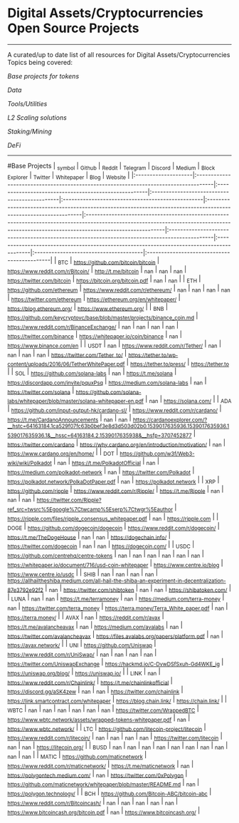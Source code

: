 # Digital Assets/Cryptocurrencies Open Source Projects

___
A curated/up to date list of all resources for Digital Assets/Cryptocurrencies
Topics being covered:

*Base projects for tokens*

*Data*

*Tools/Utilities*

*L2 Scaling solutions*

*Staking/Mining*

*DeFi*
___

<!-- [PLACEHOLDER_START:Base Projects] --> 
#Base Projects
            | <sub>symbol</sub>   | <sub>Github</sub>                                                                   | <sub>Reddit</sub>                                    | <sub>Telegram</sub>                          | <sub>Discord</sub>                               | <sub>Medium</sub>                                                                                               | <sub>Block Explorer</sub>                                                                                                                                                              | <sub>Twitter</sub>                                                                           | <sub>Whitepaper</sub>                                                                     | <sub>Blog</sub>                       | <sub>Website</sub>                          |
|:--------------------|:------------------------------------------------------------------------------------|:-----------------------------------------------------|:---------------------------------------------|:-------------------------------------------------|:----------------------------------------------------------------------------------------------------------------|:---------------------------------------------------------------------------------------------------------------------------------------------------------------------------------------|:---------------------------------------------------------------------------------------------|:------------------------------------------------------------------------------------------|:--------------------------------------|:--------------------------------------------|
| <sub>BTC</sub>      | <sub>https://github.com/bitcoin/bitcoin</sub>                                       | <sub>https://www.reddit.com/r/Bitcoin/</sub>         | <sub>http://t.me/bitcoin</sub>               | <sub>nan</sub>                                   | <sub>nan</sub>                                                                                                  | <sub>nan</sub>                                                                                                                                                                         | <sub>https://twitter.com/bitcoin</sub>                                                       | <sub>https://bitcoin.org/bitcoin.pdf</sub>                                                | <sub>nan</sub>                        | <sub>nan</sub>                              |
| <sub>ETH</sub>      | <sub>https://github.com/ethereum</sub>                                              | <sub>https://www.reddit.com/r/ethereum/</sub>        | <sub>nan</sub>                               | <sub>nan</sub>                                   | <sub>nan</sub>                                                                                                  | <sub>nan</sub>                                                                                                                                                                         | <sub>https://twitter.com/ethereum</sub>                                                      | <sub>https://ethereum.org/en/whitepaper/</sub>                                            | <sub>https://blog.ethereum.org/</sub> | <sub>https://www.ethereum.org/</sub>        |
| <sub>BNB</sub>      | <sub>https://github.com/keycryptovc/base/blob/master/projects/binance_coin.md</sub> | <sub>https://www.reddit.com/r/BinanceExchange/</sub> | <sub>nan</sub>                               | <sub>nan</sub>                                   | <sub>nan</sub>                                                                                                  | <sub>nan</sub>                                                                                                                                                                         | <sub>https://twitter.com/binance</sub>                                                       | <sub>https://whitepaper.io/coin/binance</sub>                                             | <sub>nan</sub>                        | <sub>https://www.binance.com/en</sub>       |
| <sub>USDT</sub>     | <sub>nan</sub>                                                                      | <sub>https://www.reddit.com/r/Tether/</sub>          | <sub>nan</sub>                               | <sub>nan</sub>                                   | <sub>nan</sub>                                                                                                  | <sub>nan</sub>                                                                                                                                                                         | <sub>https://twitter.com/Tether_to/</sub>                                                    | <sub>https://tether.to/wp-content/uploads/2016/06/TetherWhitePaper.pdf</sub>              | <sub>https://tether.to/press/</sub>   | <sub>https://tether.to</sub>                |
| <sub>SOL</sub>      | <sub>https://github.com/solana-labs</sub>                                           | <sub>nan</sub>                                       | <sub>https://t.me/solana</sub>               | <sub>https://discordapp.com/invite/pquxPsq</sub> | <sub>https://medium.com/solana-labs</sub>                                                                       | <sub>nan</sub>                                                                                                                                                                         | <sub>https://twitter.com/solana</sub>                                                        | <sub>https://github.com/solana-labs/whitepaper/blob/master/solana-whitepaper-en.pdf</sub> | <sub>nan</sub>                        | <sub>https://solana.com/</sub>              |
| <sub>ADA</sub>      | <sub>https://github.com/input-output-hk/cardano-sl/</sub>                           | <sub>https://www.reddit.com/r/cardano/</sub>         | <sub>https://t.me/CardanoAnnouncements</sub> | <sub>nan</sub>                                   | <sub>nan</sub>                                                                                                  | <sub>https://cardanoexplorer.com/?__hstc=64163184.1ca529f07fc63b0bef3e8d3d503d02b0.1539017635936.1539017635936.1539017635936.1&__hssc=64163184.2.1539017635938&__hsfp=3707452877</sub> | <sub>https://twitter.com/cardano</sub>                                                       | <sub>https://why.cardano.org/en/introduction/motivation/</sub>                            | <sub>nan</sub>                        | <sub>https://www.cardano.org/en/home/</sub> |
| <sub>DOT</sub>      | <sub>https://github.com/w3f/Web3-wiki/wiki/Polkadot</sub>                           | <sub>nan</sub>                                       | <sub>https://t.me/PolkadotOfficial</sub>     | <sub>nan</sub>                                   | <sub>https://medium.com/polkadot-network</sub>                                                                  | <sub>nan</sub>                                                                                                                                                                         | <sub>https://twitter.com/Polkadot</sub>                                                      | <sub>https://polkadot.network/PolkaDotPaper.pdf</sub>                                     | <sub>nan</sub>                        | <sub>https://polkadot.network</sub>         |
| <sub>XRP</sub>      | <sub>https://github.com/ripple</sub>                                                | <sub>https://www.reddit.com/r/Ripple/</sub>          | <sub>https://t.me/Ripple</sub>               | <sub>nan</sub>                                   | <sub>nan</sub>                                                                                                  | <sub>nan</sub>                                                                                                                                                                         | <sub>https://twitter.com/Ripple?ref_src=twsrc%5Egoogle%7Ctwcamp%5Eserp%7Ctwgr%5Eauthor</sub> | <sub>https://ripple.com/files/ripple_consensus_whitepaper.pdf</sub>                       | <sub>nan</sub>                        | <sub>https://ripple.com</sub>               |
| <sub>DOGE</sub>     | <sub>https://github.com/dogecoin/dogecoin</sub>                                     | <sub>https://www.reddit.com/r/dogecoin/</sub>        | <sub>https://t.me/TheDogeHouse</sub>         | <sub>nan</sub>                                   | <sub>nan</sub>                                                                                                  | <sub>https://dogechain.info/</sub>                                                                                                                                                     | <sub>https://twitter.com/dogecoin</sub>                                                      | <sub>nan</sub>                                                                            | <sub>nan</sub>                        | <sub>https://dogecoin.com/</sub>            |
| <sub>USDC</sub>     | <sub>https://github.com/centrehq/centre-tokens</sub>                                | <sub>nan</sub>                                       | <sub>nan</sub>                               | <sub>nan</sub>                                   | <sub>nan</sub>                                                                                                  | <sub>nan</sub>                                                                                                                                                                         | <sub>nan</sub>                                                                               | <sub>https://whitepaper.io/document/716/usd-coin-whitepaper</sub>                         | <sub>https://www.centre.io/blog</sub> | <sub>https://www.centre.io/usdc</sub>       |
| <sub>SHIB</sub>     | <sub>nan</sub>                                                                      | <sub>nan</sub>                                       | <sub>nan</sub>                               | <sub>nan</sub>                                   | <sub>https://allhailtheshiba.medium.com/all-hail-the-shiba-an-experiment-in-decentralization-87e3792e92f2</sub> | <sub>nan</sub>                                                                                                                                                                         | <sub>https://twitter.com/shibtoken</sub>                                                     | <sub>nan</sub>                                                                            | <sub>nan</sub>                        | <sub>https://shibatoken.com/</sub>          |
| <sub>LUNA</sub>     | <sub>nan</sub>                                                                      | <sub>nan</sub>                                       | <sub>https://t.me/terramoney</sub>           | <sub>nan</sub>                                   | <sub>https://medium.com/terra-money</sub>                                                                       | <sub>nan</sub>                                                                                                                                                                         | <sub>https://twitter.com/terra_money</sub>                                                   | <sub>https://terra.money/Terra_White_paper.pdf</sub>                                      | <sub>nan</sub>                        | <sub>https://terra.money/</sub>             |
| <sub>AVAX</sub>     | <sub>nan</sub>                                                                      | <sub>https://reddit.com/r/avax</sub>                 | <sub>https://t.me/avalancheavax</sub>        | <sub>nan</sub>                                   | <sub>https://medium.com/avalabs</sub>                                                                           | <sub>nan</sub>                                                                                                                                                                         | <sub>https://twitter.com/avalancheavax</sub>                                                 | <sub>https://files.avalabs.org/papers/platform.pdf</sub>                                  | <sub>nan</sub>                        | <sub>https://avax.network/</sub>            |
| <sub>UNI</sub>      | <sub>https://github.com/Uniswap</sub>                                               | <sub>https://www.reddit.com/r/UniSwap/</sub>         | <sub>nan</sub>                               | <sub>nan</sub>                                   | <sub>nan</sub>                                                                                                  | <sub>nan</sub>                                                                                                                                                                         | <sub>https://twitter.com/UniswapExchange</sub>                                               | <sub>https://hackmd.io/C-DvwDSfSxuh-Gd4WKE_ig</sub>                                       | <sub>https://uniswap.org/blog/</sub>  | <sub>https://uniswap.io/</sub>              |
| <sub>LINK</sub>     | <sub>nan</sub>                                                                      | <sub>https://www.reddit.com/r/Chainlink/</sub>       | <sub>https://t.me/chainlinkofficial</sub>    | <sub>https://discord.gg/aSK4zew</sub>            | <sub>nan</sub>                                                                                                  | <sub>nan</sub>                                                                                                                                                                         | <sub>https://twitter.com/chainlink</sub>                                                     | <sub>https://link.smartcontract.com/whitepaper</sub>                                      | <sub>https://blog.chain.link/</sub>   | <sub>https://chain.link/</sub>              |
| <sub>WBTC</sub>     | <sub>nan</sub>                                                                      | <sub>nan</sub>                                       | <sub>nan</sub>                               | <sub>nan</sub>                                   | <sub>nan</sub>                                                                                                  | <sub>nan</sub>                                                                                                                                                                         | <sub>https://twitter.com/WrappedBTC</sub>                                                    | <sub>https://www.wbtc.network/assets/wrapped-tokens-whitepaper.pdf</sub>                  | <sub>nan</sub>                        | <sub>https://www.wbtc.network/</sub>        |
| <sub>LTC</sub>      | <sub>https://github.com/litecoin-project/litecoin</sub>                             | <sub>https://www.reddit.com/r/litecoin/</sub>        | <sub>nan</sub>                               | <sub>nan</sub>                                   | <sub>nan</sub>                                                                                                  | <sub>nan</sub>                                                                                                                                                                         | <sub>https://twitter.com/litecoin</sub>                                                      | <sub>nan</sub>                                                                            | <sub>nan</sub>                        | <sub>https://litecoin.org/</sub>            |
| <sub>BUSD</sub>     | <sub>nan</sub>                                                                      | <sub>nan</sub>                                       | <sub>nan</sub>                               | <sub>nan</sub>                                   | <sub>nan</sub>                                                                                                  | <sub>nan</sub>                                                                                                                                                                         | <sub>nan</sub>                                                                               | <sub>nan</sub>                                                                            | <sub>nan</sub>                        | <sub>nan</sub>                              |
| <sub>MATIC</sub>    | <sub>https://github.com/maticnetwork</sub>                                          | <sub>https://www.reddit.com/r/maticnetwork/</sub>    | <sub>https://t.me/maticnetwork</sub>         | <sub>nan</sub>                                   | <sub>https://polygontech.medium.com/</sub>                                                                      | <sub>nan</sub>                                                                                                                                                                         | <sub>https://twitter.com/0xPolygon</sub>                                                     | <sub>https://github.com/maticnetwork/whitepaper/blob/master/README.md</sub>               | <sub>nan</sub>                        | <sub>https://polygon.technology/</sub>      |
| <sub>BCH</sub>      | <sub>https://github.com/Bitcoin-ABC/bitcoin-abc</sub>                               | <sub>https://www.reddit.com/r/Bitcoincash/</sub>     | <sub>nan</sub>                               | <sub>nan</sub>                                   | <sub>nan</sub>                                                                                                  | <sub>nan</sub>                                                                                                                                                                         | <sub>nan</sub>                                                                               | <sub>https://www.bitcoincash.org/bitcoin.pdf</sub>                                        | <sub>nan</sub>                        | <sub>https://www.bitcoincash.org/</sub>     |<!-- [PLACEHOLDER_END:Base Projects] -->